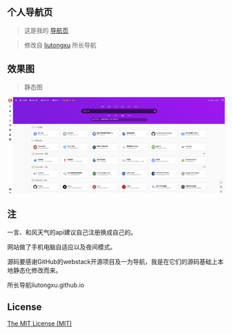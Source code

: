 
## 个人导航页

>这是我的 [导航页](https://zhenglu.top/navigation/)

>修改自 [liutongxu](https://liutongxu.github.io) 所长导航

## 效果图

>静态图

![预览](assets/img/navigation-screenshot.png)

## 注

一言、和风天气的api建议自己注册换成自己的。

网站做了手机电脑自适应以及夜间模式。

源码要感谢GitHub的webstack开源项目及一为导航，我是在它们的源码基础上本地静态化修改而来。

所长导航liutongxu.github.io

## License

[The MIT License (MIT)](http://opensource.org/licenses/MIT)
